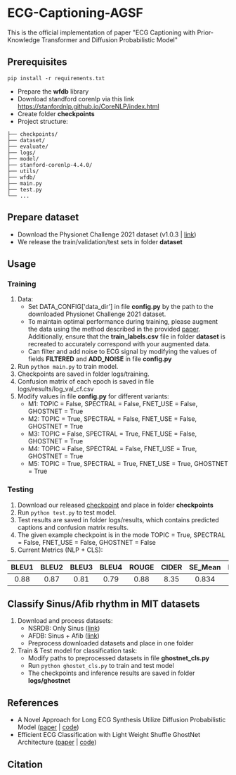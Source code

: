 # ECG-Captioning-AGSF
This is the official implementation of paper "ECG Captioning with Prior-Knowledge Transformer and Diffusion Probabilistic Model"

## Prerequisites
```
pip install -r requirements.txt
```
- Prepare the **wfdb** library
- Download standford corenlp via this link https://stanfordnlp.github.io/CoreNLP/index.html
- Create folder **checkpoints**
- Project structure:
```
├── checkpoints/
├── dataset/
├── evaluate/
├── logs/
├── model/
├── stanford-corenlp-4.4.0/
├── utils/
├── wfdb/
├── main.py
├── test.py
└── ...
```

## Prepare dataset

- Download the Physionet Challenge 2021 dataset (v1.0.3 | [link](https://physionet.org/content/challenge-2021/1.0.3/))
- We release the train/validation/test sets in folder **dataset**

## Usage

### Training

1. Data: 
   - Set DATA_CONFIG['data_dir'] in file **config.py** by the path to the downloaded Physionet Challenge 2021 dataset.
   - To maintain optimal performance during training, please augment the data using the method described in the provided [paper](https://dl.acm.org/doi/abs/10.1145/3591569.3591621). Additionally, ensure that the **train_labels.csv** file in folder **dataset** is recreated to accurately correspond with your augmented data.
   - Can filter and add noise to ECG signal by modifying the values of fields **FILTERED** and **ADD_NOISE** in file **config.py**
2. Run ```python main.py``` to train model.
3. Checkpoints are saved in folder logs/training. 
4. Confusion matrix of each epoch is saved in file logs/results/log_val_cf.csv
5. Modify values in file **config.py** for different variants:
   - M1: TOPIC = False, SPECTRAL = False, FNET_USE = False, GHOSTNET = True 
   - M2: TOPIC = True, SPECTRAL = False, FNET_USE = False, GHOSTNET = True
   - M3: TOPIC = False, SPECTRAL = True, FNET_USE = False, GHOSTNET = True
   - M4: TOPIC = False, SPECTRAL = False, FNET_USE = True, GHOSTNET = True
   - M5: TOPIC = True, SPECTRAL = True, FNET_USE = True, GHOSTNET = True

### Testing

1. Download our released [checkpoint](https://drive.google.com/file/d/1TQnIc0oBQ3ld5Pj6t3H7084I8XWV_q30/view?usp=sharing) and place in folder **checkpoints**
2. Run ```python test.py``` to test model. 
3. Test results are saved in folder logs/results, which contains predicted captions and confusion matrix results. 
4. The given example checkpoint is in the mode TOPIC = True, SPECTRAL = False, FNET_USE = False, GHOSTNET = False
5. Current Metrics (NLP + CLS):

| BLEU1 | BLEU2 | BLEU3 | BLEU4 | ROUGE | CIDER | SE_Mean | P+_Mean | F1_Mean |
|:-----:|:-----:|:-----:|:-----:|:-----:|:-----:|:-------:|:-------:|:-------:|
| 0.88  | 0.87  | 0.81  | 0.79  | 0.88  | 8.35  |  0.834  |  0.84   |  0.835  |

## Classify Sinus/Afib rhythm in MIT datasets

1. Download and process datasets:
   - NSRDB: Only Sinus ([link](https://www.physionet.org/content/nsrdb/1.0.0/))
   - AFDB: Sinus + Afib ([link](https://physionet.org/content/afdb/1.0.0/)) 
   - Preprocess downloaded datasets and place in one folder
2. Train & Test model for classification task:
   - Modify paths to preprocessed datasets in file **ghostnet_cls.py**
   - Run ```python ghostet_cls.py``` to train and test model
   - The checkpoints and inference results are saved in folder **logs/ghostnet**

## References

- A Novel Approach for Long ECG Synthesis Utilize Diffusion Probabilistic Model ([paper](https://dl.acm.org/doi/abs/10.1145/3591569.3591621) | [code](https://github.com/tnquoc/ECG-Diffusion-DiffWave))
- Efficient ECG Classification with Light Weight Shuffle GhostNet Architecture ([paper](https://ieeexplore.ieee.org/document/10318918) | [code](https://github.com/tnquoc/SGBNet))

## Citation